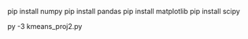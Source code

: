 pip install numpy
pip install pandas
pip install matplotlib
pip install scipy

py -3 kmeans_proj2.py
